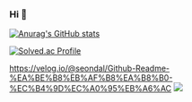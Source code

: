 ### Hi 👋
[![Anurag's GitHub stats](https://github-readme-stats.vercel.app/api?username=kwonja&show_icons=true&theme=calm)](https://github.com/anuraghazra/github-readme-stats)

[![Solved.ac Profile](http://mazassumnida.wtf/api/v2/generate_badge?boj=snna58)](https://solved.ac/snna58/)


https://velog.io/@seondal/Github-Readme-%EA%BE%B8%EB%AF%B8%EA%B8%B0-%EC%B4%9D%EC%A0%95%EB%A6%AC
<a href="https://velog.io/@seondal"><img src="https://img.shields.io/badge/Tistory-84a8ad?style=flat-square&logo=Blogger&logoColor=white"/></a>
